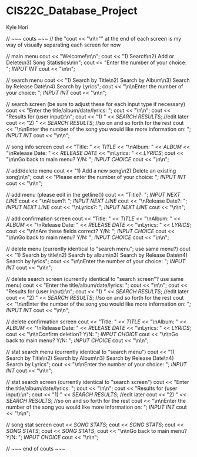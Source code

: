 # CIS22C_Database_Project
Kyle Hori

// ~~~ couts ~~~
// the "cout << "\n\n"" at the end of each screen is my way of visually separating each screen for now

// main menu
cout << "Welcome!\n\n";
cout << "1) Search\n2) Add or Delete\n3) Song Statistics\n\n";
cout << "Enter the number of your choice: ";
*INPUT INT*
cout << "\n\n";


// search menu
cout << "1) Search by Title\n2) Search by Album\n3) Search by Release Date\n4) Search by Lyrics";
cout << "\n\nEnter the number of your choice: ";
*INPUT INT*
cout << "\n\n";

// search screen (be sure to adjust these for each input type if necessary)
cout << "Enter the title/album/date/lyrics: ";
cout << "\n\n";
cout << "Results for (user input):\n";
cout << "1) " << *SEARCH RESULTS*; //edit later
cout << "2) " << *SEARCH RESULTS*; //so on and so forth for the rest
cout << "\n\nEnter the number of the song you would like more information on: ";
*INPUT INT*
cout << "\n\n";

// song info screen
cout << "Title: " << *TITLE* << "\nAlbum: " << *ALBUM* << "\nRelease Date: " << *RELEASE DATE* << "\nLyrics: " << *LYRICS*;
cout << "\n\nGo back to main menu? Y/N: ";
*INPUT CHOICE*
cout << "\n\n";



// add/delete menu
cout << "1) Add a new song\n2) Delete an existing song\n\n";
cout << "Please enter the number of your choice: ";
*INPUT INT*
cout << "\n\n";

// add menu (please edit in the getline())
cout << "Title?: ";
*INPUT NEXT LINE*
cout << "\nAlbum?: ";
*INPUT NEXT LINE*
cout << "\nRelease Date?: ";
*INPUT NEXT LINE*
cout << "\nLyrics?: ";
*INPUT NEXT LINE*
cout << "\n\n";

// add confirmation screen
cout << "Title: " << *TITLE* << "\nAlbum: " << *ALBUM* << "\nRelease Date: " << *RELEASE DATE* << "\nLyrics: " << *LYRICS*;
cout << "\n\nAre these fields correct? Y/N: ";
*INPUT CHOICE*
cout << "\n\nGo back to main menu? Y/N: ";
*INPUT CHOICE*
cout << "\n\n";


// delete menu (currently identical to "search menu"; use same menu?)
cout << "1) Search by title\n2) Search by album\n3) Search by Release Date\n4) Search by lyrics";
cout << "\n\nEnter the number of your choice: ";
*INPUT INT*
cout << "\n\n";

// delete search screen (currently identical to "search screen"? use same menu)
cout << "Enter the title/album/date/lyrics: ";
cout << "\n\n";
cout << "Results for (user input):\n";
cout << "1) " << *SEARCH RESULTS*; //edit later
cout << "2) " << *SEARCH RESULTS*; //so on and so forth for the rest
cout << "\n\nEnter the number of the song you would like more information on: ";
*INPUT INT*
cout << "\n\n";

// delete confirmation screen
cout << "Title: " << *TITLE* << "\nAlbum: " << *ALBUM* << "\nRelease Date: " << *RELEASE DATE* << "\nLyrics: " << *LYRICS*;
cout << "\n\nConfirm deletion? Y/N: ";
*INPUT CHOICE*
cout << "\n\nGo back to main menu? Y/N: ";
*INPUT CHOICE*
cout << "\n\n";



// stat search menu (currently identical to "search menu")
cout << "1) Search by Title\n2) Search by Album\n3) Search by Release Date\n4) Search by Lyrics";
cout << "\n\nEnter the number of your choice: ";
*INPUT INT*
cout << "\n\n";

// stat search screen (currently identical to "search screen")
cout << "Enter the title/album/date/lyrics: ";
cout << "\n\n";
cout << "Results for (user input):\n";
cout << "1) " << *SEARCH RESULTS*; //edit later
cout << "2) " << *SEARCH RESULTS*; //so on and so forth for the rest
cout << "\n\nEnter the number of the song you would like more information on: ";
*INPUT INT*
cout << "\n\n";

// song stat screen
cout << *SONG STATS*;
cout << *SONG STATS*;
cout << *SONG STATS*;
cout << *SONG STATS*;
cout << "\n\nGo back to main menu? Y/N: ";
*INPUT CHOICE*
cout << "\n\n";

// ~~~ end of couts ~~~
